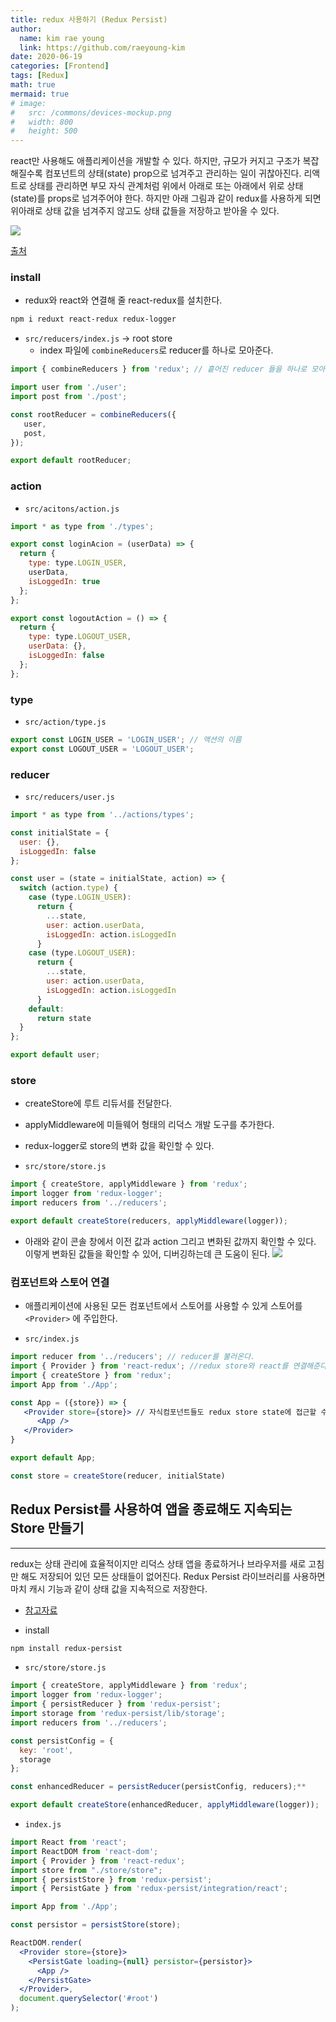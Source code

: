 ```yaml
---
title: redux 사용하기 (Redux Persist)
author:
  name: kim rae young
  link: https://github.com/raeyoung-kim
date: 2020-06-19
categories: [Frontend]
tags: [Redux]
math: true
mermaid: true
# image:
#   src: /commons/devices-mockup.png
#   width: 800
#   height: 500
---
```


react만 사용해도 애플리케이션을 개발할 수 있다. 
하지만, 규모가 커지고 구조가 복잡해질수록 컴포넌트의 상태(state) prop으로 넘겨주고 관리하는 일이 귀찮아진다.  리액트로 상태를 관리하면 부모 자식 관계처럼 위에서 아래로 또는 아래에서 위로 상태(state)를 props로 넘겨주어야 한다. 하지만 아래 그림과 같이 redux를 사용하게 되면 위아래로 상태 값을 넘겨주지 않고도 상태 값들을 저장하고 받아올 수 있다.

![](https://images.velog.io/images/760kry/post/5c1062c1-f3f2-4d70-aea8-b65c44489402/68747470733a2f2f63646e2d696d616765732d312e6d656469756d2e636f6d2f6d61782f313630302f312a3837644a35454233796444375f4162684b6234554f512e706e67.png)

[출처](https://github.com/dooboolab/react-native-training/blob/master/react-native-global-state.md)

### install
- redux와 react와 연결해 줄 react-redux를 설치한다.

```bash
npm i reduxt react-redux redux-logger
```

- `src/reducers/index.js`  -> root store
    - index 파일에 `combineReducers`로 reducer를 하나로 모아준다.

```jsx
import { combineReducers } from 'redux'; // 흩어진 reducer 들을 하나로 모아준다.

import user from './user';
import post from './post';

const rootReducer = combineReducers({
   user,
   post,
});

export default rootReducer;
```


### action 
- `src/acitons/action.js`

```jsx
import * as type from './types';

export const loginAcion = (userData) => {
  return {
    type: type.LOGIN_USER,
    userData,
    isLoggedIn: true
  };
};

export const logoutAction = () => {
  return {
    type: type.LOGOUT_USER,
    userData: {},
    isLoggedIn: false
  };
};
```


### type 

- `src/action/type.js`

```jsx
export const LOGIN_USER = 'LOGIN_USER'; // 액션의 이름
export const LOGOUT_USER = 'LOGOUT_USER';
```


### reducer

- `src/reducers/user.js`

```jsx
import * as type from '../actions/types';

const initialState = {
  user: {},
  isLoggedIn: false
};

const user = (state = initialState, action) => {
  switch (action.type) {
    case (type.LOGIN_USER):
      return {
        ...state,
        user: action.userData,
        isLoggedIn: action.isLoggedIn
      }
    case (type.LOGOUT_USER):
      return {
        ...state,
        user: action.userData,
        isLoggedIn: action.isLoggedIn
      }
    default:
      return state
  }
};

export default user;
```

### store 
- createStore에 루트 리듀서를 전달한다.
- applyMiddleware에 미들웨어 형태의 리덕스 개발 도구를 추가한다.
- redux-logger로 store의 변화 값을 확인할 수 있다.

- `src/store/store.js`

```jsx
import { createStore, applyMiddleware } from 'redux';
import logger from 'redux-logger';
import reducers from '../reducers';

export default createStore(reducers, applyMiddleware(logger));
```

- 아래와 같이 콘솔 창에서 이전 값과 action 그리고 변화된 값까지 확인할 수 있다. 
이렇게 변화된 값들을 확인할 수 있어, 디버깅하는데 큰 도움이 된다.
![](https://images.velog.io/images/760kry/post/4701042a-7950-441e-87be-918c085e4af4/Screen%20Shot%202020-06-19%20at%201.52.21%20PM.png)



### 컴포넌트와 스토어 연결 
- 애플리케이션에 사용된 모든 컴포넌트에서 스토어를 사용할 수 있게 스토어를 `<Provider>` 에 주입한다.

- `src/index.js`

```jsx
import reducer from '../reducers'; // reducer를 불러온다.
import { Provider } from 'react-redux'; //redux store와 react를 연결해준다.
import { createStore } from 'redux';
import App from './App';

const App = ({store}) => {
   <Provider store={store}> // 자식컴포넌트들도 redux store state에 접근할 수 있다.
      <App />
   </Provider>
}

export default App;

const store = createStore(reducer, initialState)
```

## Redux Persist를 사용하여 앱을 종료해도 지속되는 Store 만들기
---

redux는 상태 관리에 효율적이지만 리덕스 상태 앱을 종료하거나 브라우저를 새로 고침만 해도 저장되어 있던 모든 상태들이 없어진다. Redux Persist 라이브러리를 사용하면 마치 캐시 기능과 같이 상태 값을 지속적으로 저장한다.

- [참고자료](https://github.com/rt2zz/redux-persist#storage-engines)

- install

```bash
npm install redux-persist
```

- `src/store/store.js`

```jsx
import { createStore, applyMiddleware } from 'redux';
import logger from 'redux-logger';
import { persistReducer } from 'redux-persist';
import storage from 'redux-persist/lib/storage';
import reducers from '../reducers';

const persistConfig = {
  key: 'root',
  storage
};

const enhancedReducer = persistReducer(persistConfig, reducers);**

export default createStore(enhancedReducer, applyMiddleware(logger));
```

- `index.js`

```jsx
import React from 'react';
import ReactDOM from 'react-dom';
import { Provider } from 'react-redux';
import store from "./store/store";
import { persistStore } from 'redux-persist';
import { PersistGate } from 'redux-persist/integration/react';

import App from './App';

const persistor = persistStore(store);

ReactDOM.render(
  <Provider store={store}>
    <PersistGate loading={null} persistor={persistor}>
      <App />
    </PersistGate>
  </Provider>,
  document.querySelector('#root')
);
```
